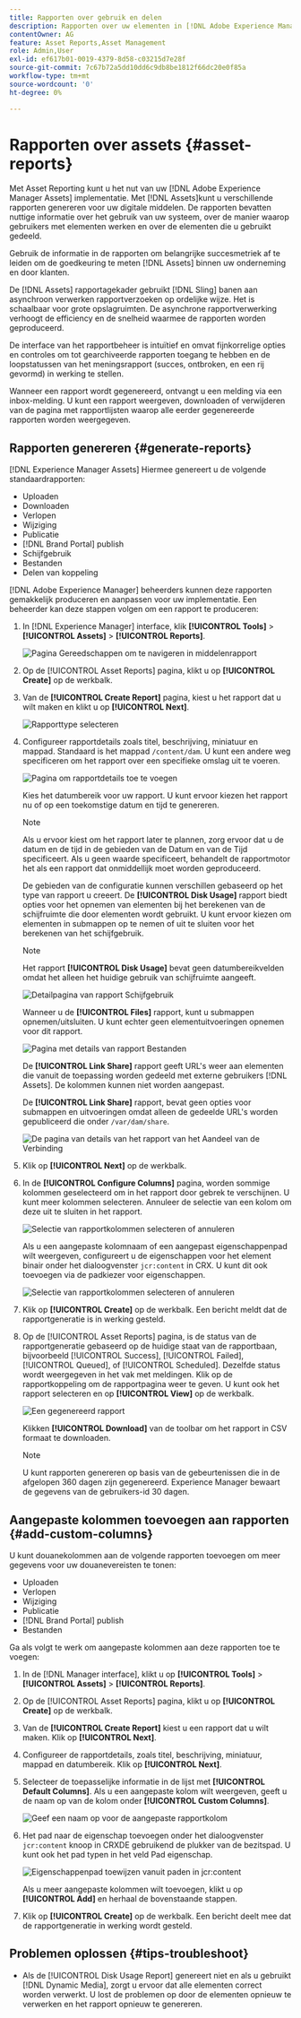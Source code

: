 ```yaml
---
title: Rapporten over gebruik en delen
description: Rapporten over uw elementen in [!DNL Adobe Experience Manager Assets] waarmee u inzicht krijgt in het gebruik, de activiteiten en het delen van uw digitale middelen.
contentOwner: AG
feature: Asset Reports,Asset Management
role: Admin,User
exl-id: ef617b01-0019-4379-8d58-c03215d7e28f
source-git-commit: 7c67b72a5dd10dd6c9db8be1812f66dc20e0f85a
workflow-type: tm+mt
source-wordcount: '0'
ht-degree: 0%

---
```


# Rapporten over assets {#asset-reports}

Met Asset Reporting kunt u het nut van uw [!DNL Adobe Experience Manager Assets] implementatie. Met [!DNL Assets]kunt u verschillende rapporten genereren voor uw digitale middelen. De rapporten bevatten nuttige informatie over het gebruik van uw systeem, over de manier waarop gebruikers met elementen werken en over de elementen die u gebruikt <!-- downloaded and --> gedeeld.

Gebruik de informatie in de rapporten om belangrijke succesmetriek af te leiden om de goedkeuring te meten [!DNL Assets] binnen uw onderneming en door klanten.

De [!DNL Assets] rapportagekader gebruikt [!DNL Sling] banen aan asynchroon verwerken rapportverzoeken op ordelijke wijze. Het is schaalbaar voor grote opslagruimten. De asynchrone rapportverwerking verhoogt de efficiency en de snelheid waarmee de rapporten worden geproduceerd.

De interface van het rapportbeheer is intuïtief en omvat fijnkorrelige opties en controles om tot gearchiveerde rapporten toegang te hebben en de loopstatussen van het meningsrapport (succes, ontbroken, en een rij gevormd) in werking te stellen.

Wanneer een rapport wordt gegenereerd, ontvangt u een melding via <!-- through an email (optional) and --> een inbox-melding. U kunt een rapport weergeven, downloaden of verwijderen van de pagina met rapportlijsten waarop alle eerder gegenereerde rapporten worden weergegeven.

## Rapporten genereren {#generate-reports}

[!DNL Experience Manager Assets] Hiermee genereert u de volgende standaardrapporten:

* Uploaden
* Downloaden
* Verlopen
* Wijziging
* Publicatie
* [!DNL Brand Portal] publish
* Schijfgebruik
* Bestanden
* Delen van koppeling

<!-- Removed download report.
* Upload
* Download
* Expiration
* Modification
* Publish
* [!DNL Brand Portal] publish
* Disk Usage
* Files
* Link Share
-->

[!DNL Adobe Experience Manager] beheerders kunnen deze rapporten gemakkelijk produceren en aanpassen voor uw implementatie. Een beheerder kan deze stappen volgen om een rapport te produceren:

1. In [!DNL Experience Manager] interface, klik **[!UICONTROL Tools]** > **[!UICONTROL Assets]** > **[!UICONTROL Reports]**.

   ![Pagina Gereedschappen om te navigeren in middelenrapport](assets/navigation.png)

1. Op de [!UICONTROL Asset Reports] pagina, klikt u op **[!UICONTROL Create]** op de werkbalk.
1. Van de **[!UICONTROL Create Report]** pagina, kiest u het rapport dat u wilt maken en klikt u op **[!UICONTROL Next]**.

   ![Rapporttype selecteren](assets/choose_report.png)

1. Configureer rapportdetails zoals titel, beschrijving, miniatuur en mappad. Standaard is het mappad `/content/dam`. U kunt een andere weg specificeren om het rapport over een specifieke omslag uit te voeren.

   ![Pagina om rapportdetails toe te voegen](assets/report_configuration.png)

   Kies het datumbereik voor uw rapport. U kunt ervoor kiezen het rapport nu of op een toekomstige datum en tijd te genereren.

   >[!NOTE]
   >
   >Als u ervoor kiest om het rapport later te plannen, zorg ervoor dat u de datum en de tijd in de gebieden van de Datum en van de Tijd specificeert. Als u geen waarde specificeert, behandelt de rapportmotor het als een rapport dat onmiddellijk moet worden geproduceerd.

   De gebieden van de configuratie kunnen verschillen gebaseerd op het type van rapport u creeert. De **[!UICONTROL Disk Usage]** rapport biedt opties voor het opnemen van elementen bij het berekenen van de schijfruimte die door elementen wordt gebruikt. U kunt ervoor kiezen om elementen in submappen op te nemen of uit te sluiten voor het berekenen van het schijfgebruik.

   >[!NOTE]
   >
   >Het rapport **[!UICONTROL Disk Usage]** bevat geen datumbereikvelden omdat het alleen het huidige gebruik van schijfruimte aangeeft.

   ![Detailpagina van rapport Schijfgebruik](assets/disk_usage_configuration.png)

   Wanneer u de **[!UICONTROL Files]** rapport, kunt u submappen opnemen/uitsluiten. U kunt echter geen elementuitvoeringen opnemen voor dit rapport.

   ![Pagina met details van rapport Bestanden](assets/files_report.png)

   De **[!UICONTROL Link Share]** rapport geeft URL&#39;s weer aan elementen die vanuit de toepassing worden gedeeld met externe gebruikers [!DNL Assets]. <!-- It includes email ids of the user who shared the assets, emails ids of users with which the assets are shared, share date, and expiration date for the link. --> De kolommen kunnen niet worden aangepast.

   De **[!UICONTROL Link Share]** rapport, bevat geen opties voor submappen en uitvoeringen omdat alleen de gedeelde URL&#39;s worden gepubliceerd die onder `/var/dam/share`.

   ![De pagina van details van het rapport van het Aandeel van de Verbinding](assets/link_share.png)

1. Klik op **[!UICONTROL Next]** op de werkbalk.

1. In de **[!UICONTROL Configure Columns]** pagina, worden sommige kolommen geselecteerd om in het rapport door gebrek te verschijnen. U kunt meer kolommen selecteren. Annuleer de selectie van een kolom om deze uit te sluiten in het rapport.

   ![Selectie van rapportkolommen selecteren of annuleren](assets/configure_columns.png)

   Als u een aangepaste kolomnaam of een aangepast eigenschappenpad wilt weergeven, configureert u de eigenschappen voor het element binair onder het dialoogvenster `jcr:content` in CRX. U kunt dit ook toevoegen via de padkiezer voor eigenschappen.

   ![Selectie van rapportkolommen selecteren of annuleren](assets/custom_columns.png)

1. Klik op **[!UICONTROL Create]** op de werkbalk. Een bericht meldt dat de rapportgeneratie is in werking gesteld.
1. Op de [!UICONTROL Asset Reports] pagina, is de status van de rapportgeneratie gebaseerd op de huidige staat van de rapportbaan, bijvoorbeeld [!UICONTROL Success], [!UICONTROL Failed], [!UICONTROL Queued], of [!UICONTROL Scheduled]. Dezelfde status wordt weergegeven in het vak met meldingen. Klik op de rapportkoppeling om de rapportpagina weer te geven. U kunt ook het rapport selecteren en op **[!UICONTROL View]** op de werkbalk.

   ![Een gegenereerd rapport](assets/report_page.png)

   Klikken **[!UICONTROL Download]** van de toolbar om het rapport in CSV formaat te downloaden.

   >[!NOTE]
   >
   >U kunt rapporten genereren op basis van de gebeurtenissen die in de afgelopen 360 dagen zijn gegenereerd. Experience Manager bewaart de gegevens van de gebruikers-id 30 dagen.

## Aangepaste kolommen toevoegen aan rapporten {#add-custom-columns}

U kunt douanekolommen aan de volgende rapporten toevoegen om meer gegevens voor uw douanevereisten te tonen:

<!-- Remove download report.
* Upload
* Download
* Expiration
* Modification
* Publish
* [!DNL Brand Portal] publish
* Files
-->

* Uploaden
* Verlopen
* Wijziging
* Publicatie
* [!DNL Brand Portal] publish
* Bestanden

Ga als volgt te werk om aangepaste kolommen aan deze rapporten toe te voegen:

1. In de [!DNL Manager interface], klikt u op **[!UICONTROL Tools]** > **[!UICONTROL Assets]** > **[!UICONTROL Reports]**.
1. Op de [!UICONTROL Asset Reports] pagina, klikt u op **[!UICONTROL Create]** op de werkbalk.

1. Van de **[!UICONTROL Create Report]** kiest u een rapport dat u wilt maken. Klik op **[!UICONTROL Next]**.

1. Configureer de rapportdetails, zoals titel, beschrijving, miniatuur, mappad en datumbereik. Klik op **[!UICONTROL Next]**.

1. Selecteer de toepasselijke informatie in de lijst met **[!UICONTROL Default Columns]**. Als u een aangepaste kolom wilt weergeven, geeft u de naam op van de kolom onder **[!UICONTROL Custom Columns]**.

   ![Geef een naam op voor de aangepaste rapportkolom](assets/custom_columns-1.png)

1. Het pad naar de eigenschap toevoegen onder het dialoogvenster `jcr:content` knoop in CRXDE gebruikend de plukker van de bezitspad. U kunt ook het pad typen in het veld Pad eigenschap.

   ![Eigenschappenpad toewijzen vanuit paden in jcr:content](assets/property_picker.png)

   Als u meer aangepaste kolommen wilt toevoegen, klikt u op **[!UICONTROL Add]** en herhaal de bovenstaande stappen.

1. Klik op **[!UICONTROL Create]** op de werkbalk. Een bericht deelt mee dat de rapportgeneratie in werking wordt gesteld.

<!-- TBD: How to configure purge now? Is it using OSGi configurations?

## Configure purging service {#configure-purging-service}

To remove reports that you no longer require, configure the DAM Report Purge service from the web console to purge existing reports based on their quantity and age.

1. Access the web console (configuration manager) from `https://[aem_server]:[port]/system/console/configMgr`.
1. Open the **[!UICONTROL DAM Report Purge Service]** configuration.
1. Specify the frequency (time interval) for the purging service in the `scheduler.expression.name` field. You can also configure the age and the quantity threshold for reports.
1. Save the changes.
-->

## Problemen oplossen {#tips-troubleshoot}

* Als de [!UICONTROL Disk Usage Report] genereert niet en als u gebruikt [!DNL Dynamic Media], zorgt u ervoor dat alle elementen correct worden verwerkt. U lost de problemen op door de elementen opnieuw te verwerken en het rapport opnieuw te genereren.

<!-- These notes were present in generate report section above. Removing commented text from in between the instructions to preserve the numbering of the ordered list.

TBD: How do enable this in CS now? Is it done using some OSGi config now?
   >[!NOTE]
   >
   >Before you can generate an **[!UICONTROL Asset Downloaded]** report, ensure that the Asset Download service is enabled. From the web console (`https://[aem_server]:[port]/system/console/configMgr`), open the **[!UICONTROL Day CQ DAM Event Recorder]** configuration, and select the **[!UICONTROL Asset Downloaded (DOWNLOADED)]** option in Event Types if not already selected.
-->

<!-- Removed download report.
   >[!NOTE]
   >
   >By default, the Content Fragments and link shares are included in the asset [!UICONTROL Download] report. Select the appropriate option to create a report of link shares or to exclude Content Fragments from the download report.

   >[!NOTE]
   >
   >The [!UICONTROL Download] report displays details of only those assets which are downloaded after selecting individually or are downloaded using Quick Action. However, it does not include the details of the assets that are inside a downloaded folder.
-->
